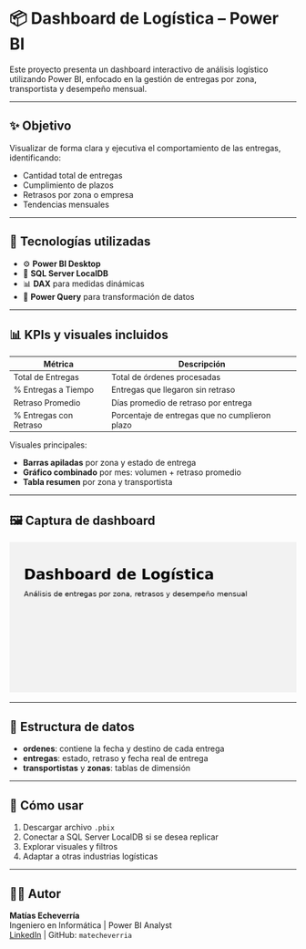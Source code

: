 
# 📦 Dashboard de Logística – Power BI

Este proyecto presenta un dashboard interactivo de análisis logístico utilizando Power BI, enfocado en la gestión de entregas por zona, transportista y desempeño mensual.

---

## ✨ Objetivo

Visualizar de forma clara y ejecutiva el comportamiento de las entregas, identificando:
- Cantidad total de entregas
- Cumplimiento de plazos
- Retrasos por zona o empresa
- Tendencias mensuales

---

## 🔧 Tecnologías utilizadas

- ⚙️ **Power BI Desktop**
- 🧩 **SQL Server LocalDB**
- 📊 **DAX** para medidas dinámicas
- 🔁 **Power Query** para transformación de datos

---

## 📊 KPIs y visuales incluidos

| Métrica                      | Descripción                                      |
|-----------------------------|--------------------------------------------------|
| Total de Entregas           | Total de órdenes procesadas                     |
| % Entregas a Tiempo         | Entregas que llegaron sin retraso               |
| Retraso Promedio            | Días promedio de retraso por entrega            |
| % Entregas con Retraso      | Porcentaje de entregas que no cumplieron plazo  |

Visuales principales:
- **Barras apiladas** por zona y estado de entrega
- **Gráfico combinado** por mes: volumen + retraso promedio
- **Tabla resumen** por zona y transportista

---

## 🖼 Captura de dashboard

![Dashboard Logística](./miniatura_dashboard_logistica.png)

---

## 📂 Estructura de datos

- **ordenes**: contiene la fecha y destino de cada entrega
- **entregas**: estado, retraso y fecha real de entrega
- **transportistas** y **zonas**: tablas de dimensión

---

## 🚀 Cómo usar

1. Descargar archivo `.pbix`
2. Conectar a SQL Server LocalDB si se desea replicar
3. Explorar visuales y filtros
4. Adaptar a otras industrias logísticas

---

## 👨‍💻 Autor

**Matías Echeverría**  
Ingeniero en Informática | Power BI Analyst  
[LinkedIn](https://www.linkedin.com/in/mat%C3%ADas-echeverr%C3%ADa-c/) | GitHub: `matecheverria`
